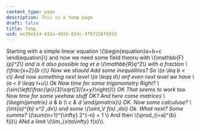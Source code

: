 ```yaml
---
content_type: page
description: This is a temp page
draft: false
title: Temp
uid: ee39e614-432a-401b-824c-4f97258f691d
---
```

Starting with a simple linear equation \\(\begin{equation}a+b=c \end{equation}\\) and now we need some field theoru with \\(\mathbb{F}_{p}^2\\) and is it also possible tog et a \\(\mathbb{R}_q^2\\) with a fraction \\(\frac{x+2}{b r}\\) Now we should Add some inequalities? So \\(a \leq b < c\\) And now something next level \\(a \leqq d\\) anf even next level we have \\(a < ll \leqq t+u\\) Ok Now time for some trigonometry Right? \\(\sin{\left(\frac{\pi}{3}\sqrt[3]{x+y}\right)}\\) OK That seems to work too. Now time for some yeehaw stuff OK? And here come matrices \\(\begin{pmatrix} a & b \\\\ c & d \end{pmatrix}\\) OK. Now some calculuse? \\(\int_{a}^{b} x^2 \,dx\\) and some \\(\oint_V f(s) \,ds\\) Ok. What next? Some summs? \\(\sum_{n=1}^{\infty} 2^{-n} = 1 \\\) And then \\(\prod_{i=a}^{b} f(i)\\) ANd a limit \\(\lim_{x\to\infty} f(x)\\).